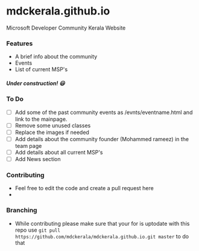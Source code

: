 # mdckerala.github.io
Microsoft Developer Community Kerala Website

### Features
* A brief info about the community
* Events
* List of current MSP's

##### Under construction! :smiley:

### To Do
- [ ] Add some of the past community events as /evnts/eventname.html and link to the mainpage. 
- [ ] Remove some unused classes
- [ ] Replace the images if needed
- [ ] Add details about the community founder (Mohammed rameez) in the team page
- [ ] Add details about all current MSP's
- [ ] Add News section

### Contributing
- Feel free to edit the code and create a pull request here
- 
### Branching
- While contributing please make sure that your for is uptodate with this repo use `git pull https://github.com/mdckerala/mdckerala.github.io.git master` to do that
